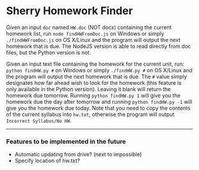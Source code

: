 # Sherry Homework Finder

Given an input `doc` named `HW.doc` (NOT docx) containing the current homework list, run `node findHWFromDoc.js` on Windows or simply `./findHWFromDoc.js` on OS X/Linux and the program will output the next homework that is due. The NodeJS version is able to read directly from doc files, but the Python version is not.

Given an input text file containing the homework for the current unit, run:  
`python findHW.py #` on Windows or simply `./findHW.py #` on OS X/Linux and the program will output the next homework that is due. The `#` value simply designates how far ahead wish to look for the homework (this feature is only available in the Python version). Leaving it blank will return the homework due tomorrow. Running `python findHW.py 1` will give you the homework due the day after tomorrow and running `python findHW.py -1` will give you the homework due today. Note that you need to copy the contents of the current syllabus into `hw.txt`, otherwise the program will output `Incorrect Syllabus/No HW`.

---
### Features to be implemented in the future
* Automatic updating from drive? (next to impossible)
* Specify location of hw.txt?
